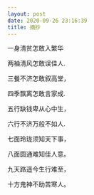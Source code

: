 ```yaml
---
layout: post
date: 2020-09-26 23:16:39
title: 摘抄
---
```


一身清贫怎敢入繁华

两袖清风怎敢误佳人.

三餐不济怎敢叙高堂，

四季飘离怎敢言家成.

五行缺钱卑从心中生，

六行不济万般不如人.

七面玲珑须知天下事，

八面圆通难知佳人意。

九天路遥今生行难至，

十方鬼神不助苦寒人。
